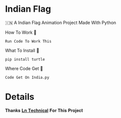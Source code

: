 # Indian Flag

🇮🇳 A Indian Flag Animation Project Made With Python

How To Work 🤔
```
Run Code To Work This
```
What To Install 🤔
```
pip install turtle
```
Where Code Get 🤔
```
Code Get On India.py
```
# Details

𝐓𝐡𝐚𝐧𝐤𝐬 [𝐋𝐧 𝐓𝐞𝐜𝐡𝐧𝐢𝐜𝐚𝐥](https://GitHub.com/lntechnical2) 𝐅𝐨𝐫 𝐓𝐡𝐢𝐬 𝐏𝐫𝐨𝐣𝐞𝐜𝐭
